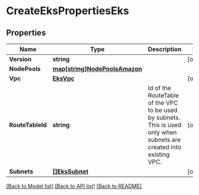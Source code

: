 # CreateEksPropertiesEks

## Properties
Name | Type | Description | Notes
------------ | ------------- | ------------- | -------------
**Version** | **string** |  | [optional] 
**NodePools** | [**map[string]NodePoolsAmazon**](NodePoolsAmazon.md) |  | 
**Vpc** | [**EksVpc**](.md) |  | [optional] 
**RouteTableId** | **string** | Id of the RouteTable of the VPC to be used by subnets. This is used only when subnets are created into existing VPC. | [optional] 
**Subnets** | [**[]EksSubnet**](EKSSubnet.md) |  | [optional] 

[[Back to Model list]](../README.md#documentation-for-models) [[Back to API list]](../README.md#documentation-for-api-endpoints) [[Back to README]](../README.md)


